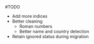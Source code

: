 #TODO

 - Add more indices
 - Better cleaning
   - Roman numbers
   - Better name and country detection
 - Retain ignored status during migration